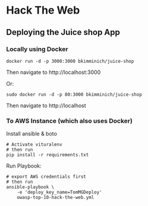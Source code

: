 # Hack The Web

## Deploying the Juice shop App

### Locally using Docker

```
docker run -d -p 3000:3000 bkimminich/juice-shop
```

Then navigate to http://localhost:3000

Or:

```
sudo docker run -d -p 80:3000 bkimminich/juice-shop
```

Then navigate to http://localhost

### To AWS Instance (which also uses Docker)

Install ansible & boto

```
# Activate vituralenv
# then run
pip install -r requirements.txt
```

Run Playbook:
```
# export AWS credentials first
# then run
ansible-playbook \
    -e 'deploy_key_name=TomMGDeploy'
    owasp-top-10-hack-the-web.yml

```